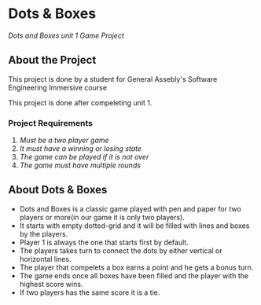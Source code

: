 # Dots & Boxes 
_Dots and Boxes unit 1 Game Project_

## About the Project
This project is done by a student for General Assebly's Software Engineering Immersive course

This project is done after compeleting unit 1.

### Project Requirements
1. *Must be a two player game*
2. *It must have a winning or losing state*
3. *The game can be played if it is not over*
4. *The game must have multiple rounds*


## About Dots & Boxes
- Dots and Boxes is a classic game played with pen and paper for two players or more(in our game it is only two players).
- It starts with empty dotted-grid and it will be filled with lines and boxes by the players.
- Player 1 is always the one that starts first by default.
- The players takes turn to connect the dots by either vertical or horizontal lines.
- The player that compelets a box earns a point and he gets a bonus turn.
- The game ends once all boxes have been filled and the player with the highest score wins.
- If two players has the same score it is a tie.

